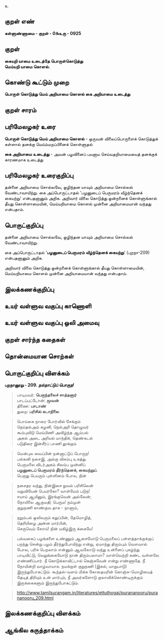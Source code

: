 உ

## குறள் எண் 

**கள்ளுண்ணாமை - குறள் - 0௯உரு - 0925**

## குறள் 

**கையறி யாமை உடைத்தே பொருள்கொடுத்து  
மெய்யறி யாமை கொளல்.**

## கொண்டு கூட்டும் முறை

**பொருள் கொடுத்து மெய் அறியாமை கொளல் கை அறியாமை உடைத்து**

## குறள் சாரம் 


## பரிமேலழகர் உரை

**பொருள் கொடுத்து மெய் அறியாமை கொளல்** - ஒருவன் விலைப்பொருளைக் கொடுத்துக் கள்ளால் தனக்கு மெய்ம்மறப்பினைக் கொள்ளுதல் 

**கை அறியாமை உடைத்து** - அவன் பழவினைப் பயனாய செய்வதறியாமையைத் தனக்குக் காரணமாக உடைத்து

## பரிமேலழகர் உரைகுறிப்பு   

தன்னை அறியாமை சொல்லவே, ஒழிந்தன யாவும் அறியாமை சொல்லல் வேண்டாவாயிற்று. கை அப்பொருட்டாதல் 'பழனுடைப் பெருமரம் வீழ்ந்தெனக் கையற்று' என்பதனானும் அறிக. அறிவார் விலை கொடுத்து ஒன்றனைக் கொள்ளுங்கால் தீயது கொள்ளாமையின், மெய்யறியாமை கொளல் முன்னை அறியாமையான் வந்தது என்பதாம்.

## பொருட்குறிப்பு 

தன்னை அறியாமை சொல்லவே, ஒழிந்தன யாவும் அறியாமை சொல்லல் வேண்டாவாயிற்று. 

கை அப்பொருட்டாதல் '**பழனுடைப் பெருமரம் வீழ்ந்தெனக் கையற்று**' (புறநா-209) என்பதனானும் அறிக. 

அறிவார் விலை கொடுத்து ஒன்றனைக் கொள்ளுங்கால் தீயது கொள்ளாமையின்,   
மெய்யறியாமை கொளல் முன்னை அறியாமையான் வந்தது என்பதாம்.

## இலக்கணக்குறிப்பு  


## உயர் வள்ளுவ வகுப்பு காணொளி


## உயர் வள்ளுவ வகுப்பு ஒலி அமைவு 

 
## குறள் சார்ந்த கதைகள் 


## தொன்மையான சொற்கள்


## பொருட்குறிப்பு விளக்கம்

**புறநானூறு - 209. *நல்நாட்டுப் பொருந!***

>பாடியவர்: **பெருந்தலைச் சாத்தனார்**  
>பாடப்பட்டோன்: **மூவன்**  
>திணை: **பாடாண்**  
>துறை: **பரிசில் கடாநிலை**  

>பொய்கை நாரை போர்வில் சேக்கும்  
>நெய்தல்அம் கழனி, நெல்அரி தொழுவர்  
>கூம்புவிடு மெய்பிணி அவிழ்ந்த ஆம்பல்  
>அகல் அடை அரியல் மாந்திக், தெண்கடல்  
படுதிரை இன்சீர்ப் பாணி தூங்கும்  	

>மென்புல வைப்பின் நன்னாட்டுப் பொருந!  
>பல்கனி நசைஇ, அல்கு விசும்பு உகத்து.  
>பெருமலை விடர்அகம் சிலம்ப முன்னிப்  
>**பழனுடைப் பெருமரம் தீர்ந்தெனக், கையற்றுப்**.  
>பெறாது பெயரும் புள்ளினம் போல, நின்  	

>நசைதர வந்து, நின்இசை நுவல் பரிசிலென்  
>வறுவியேன் பெயர்கோ? வாள்மேம் படுந!  
>ஈயாய் ஆயினும், இரங்குவென் அல்லேன்;  
>நோயிலை ஆகுமதி; பெரும! நம்முள்  
>குறுநணி காண்குவ தாக - நாளும்,  	

>நறும்பல் ஒலிவரும் கதுப்பின், தேமொழித்,  
>தெரியிழை அன்ன மார்பின்,  
>செருவெம் சேஎய்! நின் மகிழ்இரு க்கையே!  

>பல்வகைப் பழங்களை உண்ணும் ஆசையோடு பெருமலைப் பள்ளத்தாக்குக்குப் பறந்து சென்று பழம் தீர்ந்துபோயிற்று என்று, ஏமாந்து திரும்பும் வௌவால் போல, பரிசு பெறலாம் என்னும் ஆவலோடு வந்து உன்னைப் புகழ்ந்து பாடிவிட்டு, வெறுங்கையோடு நான் திரும்பலாமா? வாள்வெற்றி கண்ட வள்ளலே எண்ணிப்பார். நீ கொடுக்காவிட்டால் கெஞ்சுவேன் என்று எண்ணாதே. நீ நோயின்றி வாழ்வாயாக. நமக்குள் குறுநணி (இகல், மாறுபாடு) இருந்துபோகட்டும். கூந்தல்-வளம் மிக்க கோதையரின் கொஞ்சு-மொழியைத் தேடித் திரியும் உன் மார்பும், நீ அவர்களோடு குலாவிக்கொண்டிருக்கும் இருக்கைகளும் இருந்துபோகட்டும்.

>http://www.tamilsurangam.in/literatures/ettuthogai/purananooru/purananooru_209.html

## இலக்கணக்குறிப்பு விளக்கம்


## ஆங்கில கருத்தாக்கம் 


